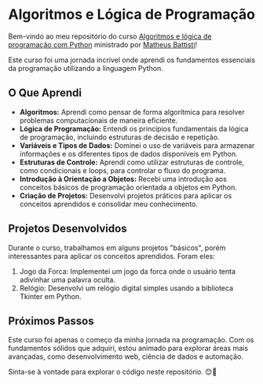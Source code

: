 # Algoritmos e Lógica de Programação

Bem-vindo ao meu repositório do curso [Algoritmos e lógica de programação com Python](https://www.udemy.com/course/algoritmos-e-logica-de-programacao-com-python-3-c-projeto) ministrado por [Matheus Battisti](https://www.udemy.com/user/matheus-battisti/)!

Este curso foi uma jornada incrível onde aprendi os fundamentos essenciais da programação utilizando a linguagem Python.

## O Que Aprendi

- **Algoritmos:** Aprendi como pensar de forma algorítmica para resolver problemas computacionais de maneira eficiente.
- **Lógica de Programação:** Entendi os princípios fundamentais da lógica de programação, incluindo estruturas de decisão e repetição.
- **Variáveis e Tipos de Dados:** Dominei o uso de variáveis para armazenar informações e os diferentes tipos de dados disponíveis em Python.
- **Estruturas de Controle:** Aprendi como utilizar estruturas de controle, como condicionais e loops, para controlar o fluxo do programa.
- **Introdução à Orientação a Objetos:** Recebi uma introdução aos conceitos básicos de programação orientada a objetos em Python.
- **Criação de Projetos:** Desenvolvi projetos práticos para aplicar os conceitos aprendidos e consolidar meu conhecimento.

## Projetos Desenvolvidos
Durante o curso, trabalhamos em alguns projetos "básicos", porém interessantes para aplicar os conceitos aprendidos. Foram eles:

1. Jogo da Forca: Implementei um jogo da forca onde o usuário tenta adivinhar uma palavra oculta.
2. Relógio: Desenvolvi um relógio digital simples usando a biblioteca Tkinter em Python. 

## Próximos Passos

Este curso foi apenas o começo da minha jornada na programação. Com os fundamentos sólidos que adquiri, estou animado para explorar áreas mais avançadas, como desenvolvimento web, ciência de dados e automação.

Sinta-se à vontade para explorar o código neste repositório. 😊🚀